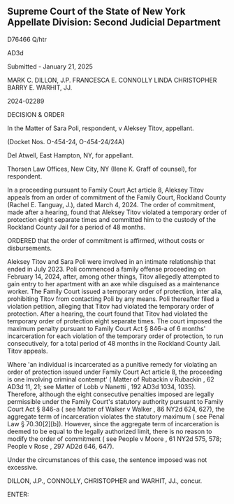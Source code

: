 ## Supreme Court of the State of New York Appellate Division: Second Judicial Department

D76466 Q/htr

AD3d

Submitted - January 21, 2025

MARK C. DILLON, J.P. FRANCESCA E. CONNOLLY LINDA CHRISTOPHER BARRY E. WARHIT, JJ.

2024-02289

DECISION &amp; ORDER

In the Matter of Sara Poli, respondent, v Aleksey Titov, appellant.

(Docket Nos. O-454-24, O-454-24/24A)

Del Atwell, East Hampton, NY, for appellant.

Thorsen Law Offices, New City, NY (Ilene K. Graff of counsel), for respondent.

In a proceeding pursuant to Family Court Act article 8, Aleksey Titov appeals from an order of commitment of the Family Court, Rockland County (Rachel E. Tanguay, J.), dated March 4, 2024.  The order of commitment, made after a hearing, found that Aleksey Titov violated a temporary order of protection eight separate times and committed him to the custody of the Rockland County Jail for a period of 48 months.

ORDERED that the order of commitment is affirmed, without costs or disbursements.

Aleksey Titov and Sara Poli were involved in an intimate relationship that ended in July 2023.  Poli commenced a family offense proceeding on February 14, 2024, after, among other things, Titov allegedly attempted to gain entry to her apartment with an axe while disguised as a maintenance worker.  The Family Court issued a temporary order of protection, inter alia, prohibiting Titov from contacting Poli by any means.  Poli thereafter filed a violation petition, alleging that Titov had violated the temporary order of protection.  After a hearing, the court found that Titov had violated the temporary order of protection eight separate times.  The court imposed the maximum penalty pursuant to Family Court Act § 846-a of 6 months' incarceration for each violation of the temporary order of protection, to run consecutively, for a total period of 48 months in the Rockland County Jail.  Titov appeals.

Where 'an individual is incarcerated as a punitive remedy for violating an order of protection  issued  under  Family  Court  Act  article  8,  the  proceeding  is  one  involving  criminal contempt' ( Matter of Rubackin v Rubackin , 62 AD3d 11, 21; see Matter of Lobb v Nanetti , 192 AD3d  1034,  1035).    Therefore,  although  the  eight  consecutive  penalties  imposed  are  legally permissible under the Family Court's statutory authority pursuant to Family Court Act § 846-a ( see Matter of Walker v Walker , 86 NY2d 624, 627), the aggregate term of incarceration violates the statutory  maximum  ( see Penal  Law  §  70.30[2][b]).    However,  since  the  aggregate  term  of incarceration is deemed to be equal to the legally authorized limit, there is no reason to modify the order of commitment ( see People v Moore , 61 NY2d 575, 578; People v Rose , 297 AD2d 646, 647).

Under the circumstances of this case, the sentence imposed was not excessive.

DILLON, J.P., CONNOLLY, CHRISTOPHER and WARHIT, JJ., concur.

ENTER:

<!-- image -->